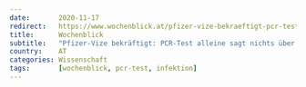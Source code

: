 ```yaml
---
date:       2020-11-17
redirect:   https://www.wochenblick.at/pfizer-vize-bekraeftigt-pcr-test-alleine-sagt-nichts-ueber-infektion-aus/
title:      Wochenblick
subtitle:   "Pfizer-Vize bekräftigt: PCR-Test alleine sagt nichts über Infektion aus"
country:    AT
categories: Wissenschaft
tags:       [wochenblick, pcr-test, infektion]
---
```

